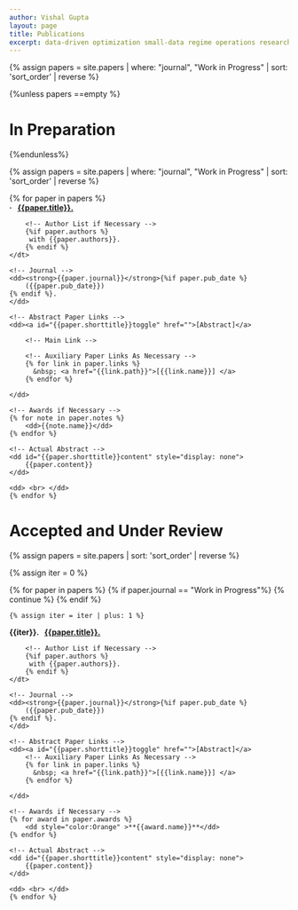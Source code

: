 ```yaml
---
author: Vishal Gupta
layout: page
title: Publications
excerpt: data-driven optimization small-data regime operations research robust uncertainty decision-making scarce data
---
```

<!-- Only perform this section if there are WIP papers-->
 {% assign papers = site.papers | where: "journal", "Work in Progress" | sort: 'sort_order'  | reverse %}

{%unless papers ==empty %}
# In Preparation
{%endunless%}

{% assign papers = site.papers | where: "journal", "Work in Progress" | sort: 'sort_order'  | reverse %}
 <dl>{% for paper in papers %}
   <dt><strong>&middot; &nbsp;  
		<a href="{{paper.pdf_path}}"> 
   		{{paper.title}}. </a> </strong>
   		
	   	<!-- Author List if Necessary -->
	 	{%if paper.authors %}
	 	 with {{paper.authors}}.
	 	{% endif %}    		
 	</dt>

 	<!-- Journal -->
 	<dd><strong>{{paper.journal}}</strong>{%if paper.pub_date %}
 		({{paper.pub_date}})
 	{% endif %}.
 	</dd>

 	<!-- Abstract Paper Links -->
 	<dd><a id="{{paper.shorttitle}}toggle" href="">[Abstract]</a>
		
		<!-- Main Link --> 		
<!-- 		&nbsp; <a href="{{site.baseurl}}/Papers/{{paper.pdf_path}}">
   		[PDF] </a>
 -->
 		<!-- Auxiliary Paper Links As Necessary -->
 		{% for link in paper.links %}
 		  &nbsp; <a href="{{link.path}}">[{{link.name}}] </a>
 		{% endfor %}

 	</dd>

 	<!-- Awards if Necessary -->
 	{% for note in paper.notes %}
 		<dd>{{note.name}}</dd>
 	{% endfor %}

 	<!-- Actual Abstract -->
 	<dd id="{{paper.shorttitle}}content" style="display: none">
 		{{paper.content}}
 	</dd>

 	<dd> <br> </dd>
 	{% endfor %}
 </dl>



# Accepted and Under Review
{% assign papers = site.papers | sort: 'sort_order'  | reverse %}

{% assign iter = 0 %}
 <dl>{% for paper in papers %}
   {% if paper.journal == "Work in Progress"%}
   	{% continue %}
   {% endif %}

	{% assign iter = iter | plus: 1 %}
   <dt><strong>{{iter}}. &nbsp;  
		<a href="{{site.baseurl}}/Papers/{{paper.pdf_path}}"> 
   		{{paper.title}}. </a> </strong>
   		
	   	<!-- Author List if Necessary -->
	 	{%if paper.authors %}
	 	 with {{paper.authors}}.
	 	{% endif %}    		
 	</dt>

 	<!-- Journal -->
 	<dd><strong>{{paper.journal}}</strong>{%if paper.pub_date %}
 		({{paper.pub_date}})
 	{% endif %}.
 	</dd>

 	<!-- Abstract Paper Links -->
 	<dd><a id="{{paper.shorttitle}}toggle" href="">[Abstract]</a>
 		<!-- Auxiliary Paper Links As Necessary -->
 		{% for link in paper.links %}
 		  &nbsp; <a href="{{link.path}}">[{{link.name}}] </a>
 		{% endfor %}

 	</dd>

 	<!-- Awards if Necessary -->
 	{% for award in paper.awards %}
		<dd style="color:Orange" >**{{award.name}}**</dd>
 	{% endfor %}

 	<!-- Actual Abstract -->
 	<dd id="{{paper.shorttitle}}content" style="display: none">
 		{{paper.content}}
 	</dd>

 	<dd> <br> </dd>
 	{% endfor %}
 </dl>



<!-- Javascript to make the abstracts work -->
<script src="//code.jquery.com/jquery-1.11.2.min.js"></script>
<script src="//code.jquery.com/jquery-migrate-1.2.1.min.js"></script>
<script src="https://cdn.mathjax.org/mathjax/latest/MathJax.js?config=TeX-AMS-MML_HTMLorMML"></script>

<script>
 {% for paper in site.papers %}
  $("#{{paper.shorttitle}}toggle").click( function() { $("#{{paper.shorttitle}}content").toggle(); return false; });
 {% endfor %}
</script>

